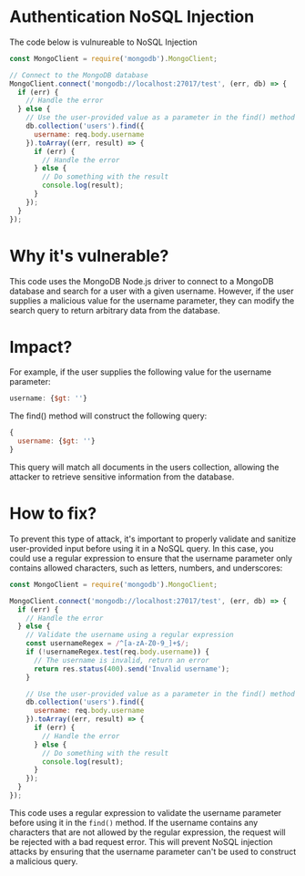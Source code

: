 # Authentication NoSQL Injection

The code below is vulnureable to NoSQL Injection

```javascript
const MongoClient = require('mongodb').MongoClient;

// Connect to the MongoDB database
MongoClient.connect('mongodb://localhost:27017/test', (err, db) => {
  if (err) {
    // Handle the error
  } else {
    // Use the user-provided value as a parameter in the find() method
    db.collection('users').find({
      username: req.body.username
    }).toArray((err, result) => {
      if (err) {
        // Handle the error
      } else {
        // Do something with the result
        console.log(result);
      }
    });
  }
});
```

# Why it's vulnerable?
This code uses the MongoDB Node.js driver to connect to a MongoDB database and search for a user with a given username. However, if the user supplies a malicious value for the username parameter, they can modify the search query to return arbitrary data from the database.

# Impact?
For example, if the user supplies the following value for the username parameter:

```javascript
username: {$gt: ''}
```

The find() method will construct the following query:

```javascript
{
  username: {$gt: ''}
}
```

This query will match all documents in the users collection, allowing the attacker to retrieve sensitive information from the database.

# How to fix?

To prevent this type of attack, it's important to properly validate and sanitize user-provided input before using it in a NoSQL query. In this case, you could use a regular expression to ensure that the username parameter only contains allowed characters, such as letters, numbers, and underscores:

```javascript
const MongoClient = require('mongodb').MongoClient;

MongoClient.connect('mongodb://localhost:27017/test', (err, db) => {
  if (err) {
    // Handle the error
  } else {
    // Validate the username using a regular expression
    const usernameRegex = /^[a-zA-Z0-9_]+$/;
    if (!usernameRegex.test(req.body.username)) {
      // The username is invalid, return an error
      return res.status(400).send('Invalid username');
    }

    // Use the user-provided value as a parameter in the find() method
    db.collection('users').find({
      username: req.body.username
    }).toArray((err, result) => {
      if (err) {
        // Handle the error
      } else {
        // Do something with the result
        console.log(result);
      }
    });
  }
});
```

This code uses a regular expression to validate the username parameter before using it in the ```find()``` method. If the username contains any characters that are not allowed by the regular expression, the request will be rejected with a bad request error. This will prevent NoSQL injection attacks by ensuring that the username parameter can't be used to construct a malicious query.
